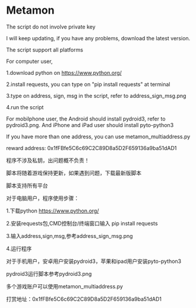 # Metamon

The script do not involve private key

I will keep updating, if you have any problems, download the latest version.

The script support all platforms

For computer user,

1.download python on https://www.python.org/

2.install requests, you can type on "pip install requests" at terminal

3.type on address, sign, msg in the script, refer to address_sign_msg.png

4.run the script

For mobilphone user, the Android should install pydroid3, refer to pydroid3.png. And iPhone and iPad user should install pyto-python3

If you have more than one address, you can use metamon_multiaddress.py

reward address: 0x1fFBfe5C6c69C2C89D8a5D2F659136a9ba51dAD1

程序不涉及私钥，出问题概不负责！

脚本将随着游戏保持更新，如果遇到问题，下载最新版脚本

脚本支持所有平台

对于电脑用户，程序使用步骤：

1.下载python https://www.python.org/

2.安装requests包,CMD控制台/终端窗口输入 pip install requests

3.输入address,sign,msg,参考address_sign_msg.png

4.运行程序

对于手机用户，安卓用户安装pydroid3，苹果和ipad用户安装pyto-python3

pydroid3运行脚本参考pydroid3.png

多个游戏账户可以使用metamon_multiaddress.py

打赏地址：0x1fFBfe5C6c69C2C89D8a5D2F659136a9ba51dAD1
